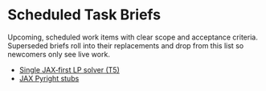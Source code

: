 # Scheduled Task Briefs

Upcoming, scheduled work items with clear scope and acceptance criteria. Superseded briefs roll
into their replacements and drop from this list so newcomers only see live work.

- [Single JAX‑first LP solver (T5)](2025-10-05-single-jax-first-lp-solver.md)
- [JAX Pyright stubs](2025-10-06-jax-pyright-stubs.md)
